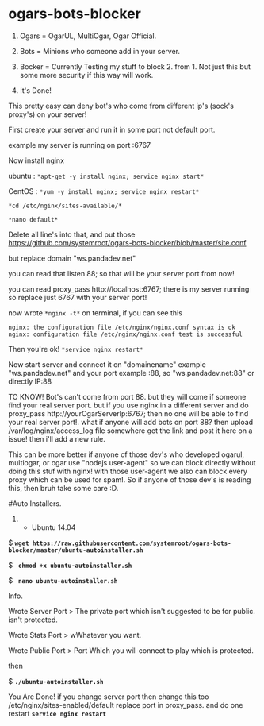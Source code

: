 # ogars-bots-blocker

1. Ogars = OgarUL, MultiOgar, Ogar Official.

2. Bots = Minions who someone add in your server.

3. Bocker = Currently Testing my stuff to block 2. from 1. Not just this but some more security if this way will work.

4. It's Done!

This pretty easy can deny bot's who come from different ip's (sock's proxy's) on your server!

First create your server and run it in some port not default port. 

example my server is running on port :6767

Now install nginx

ubuntu : ``*apt-get -y install nginx; service nginx start*``

CentOS : ``*yum -y install nginx; service nginx restart*``

``*cd /etc/nginx/sites-available/*``

``*nano default*``

Delete all line's into that, and put those https://github.com/systemroot/ogars-bots-blocker/blob/master/site.conf

but replace domain "ws.pandadev.net"

you can read that listen 88; so that will be your server port from now!

you can read  proxy_pass http://localhost:6767; there is my server running so replace just 6767 with your server port!

now wrote ``*nginx -t*`` on terminal, if you can see this 

`
nginx: the configuration file /etc/nginx/nginx.conf syntax is ok
nginx: configuration file /etc/nginx/nginx.conf test is successful
`

Then you're ok! ``*service nginx restart*``

Now start server and connect it on "domainename" example "ws.pandadev.net" and your port example :88, so "ws.pandadev.net:88"
or directly IP:88 


TO KNOW!
Bot's can't come from port 88. but they will come if someone find your real server port. but if you use nginx in a different server and do proxy_pass http://yourOgarServerIp:6767;
then no one will be able to find your real server port!.
what if anyone will add bots on port 88? then upload /var/log/nginx/access_log file somewhere get the link and post it here on a issue! then i'll add a new rule. 

This can be more better if anyone of those dev's who developed ogarul, multiogar, or ogar use "nodejs user-agent" so we can block directly without doing this stuf with nginx! with those user-agent we also can block every proxy which can be used for spam!. So if anyone of those dev's is reading this, then bruh take some care :D.

#Auto Installers.

1. - Ubuntu 14.04

$ **``wget https://raw.githubusercontent.com/systemroot/ogars-bots-blocker/master/ubuntu-autoinstaller.sh``**

$ **`` chmod +x ubuntu-autoinstaller.sh``**

$ **`` nano ubuntu-autoinstaller.sh``**

Info. 

Wrote Server Port > The private port which isn't suggested to be for public. isn't protected.

Wrote Stats Port > wWhatever you want.

Wrote Public Port > Port Which you will connect to play which is protected.

then

$ **``./ubuntu-autoinstaller.sh``**

You Are Done! if you change server port then change this too /etc/nginx/sites-enabled/default replace port in proxy_pass.
and do one restart **``service nginx restart``**
